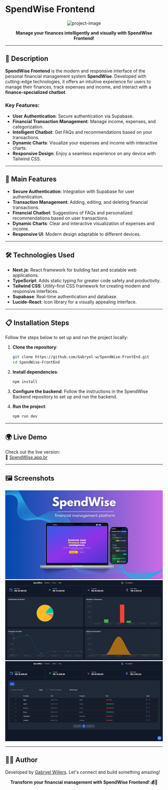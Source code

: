 # SpendWise Frontend

<p align="center">
  <img src="https://socialify.git.ci/Gabryel-w/SpendWise-FrontEnd/image?language=1&amp;name=1&amp;owner=1&amp;pattern=Circuit+Board&amp;theme=Dark" alt="project-image">
</p>

<p align="center">
  <strong>Manage your finances intelligently and visually with SpendWise Frontend!</strong>
</p>

---

## 📝 Description

**SpendWise Frontend** is the modern and responsive interface of the personal financial management system **SpendWise**. Developed with cutting-edge technologies, it offers an intuitive experience for users to manage their finances, track expenses and income, and interact with a **finance-specialized chatbot**.

### Key Features:
- **User Authentication**: Secure authentication via Supabase.
- **Financial Transaction Management**: Manage income, expenses, and categorization.
- **Intelligent Chatbot**: Get FAQs and recommendations based on your transactions.
- **Dynamic Charts**: Visualize your expenses and income with interactive charts.
- **Responsive Design**: Enjoy a seamless experience on any device with Tailwind CSS.

---

## 🚀 Main Features

- **Secure Authentication**: Integration with Supabase for user authentication.
- **Transaction Management**: Adding, editing, and deleting financial transactions.
- **Financial Chatbot**: Suggestions of FAQs and personalized recommendations based on user transactions.
- **Dynamic Charts**: Clear and interactive visualization of expenses and income.
- **Responsive UI**: Modern design adaptable to different devices.

---

## 🛠️ Technologies Used

- **Next.js**: React framework for building fast and scalable web applications.
- **TypeScript**: Adds static typing for greater code safety and productivity.
- **Tailwind CSS**: Utility-first CSS framework for creating modern and responsive interfaces.
- **Supabase**: Real-time authentication and database.
- **Lucide-React**: Icon library for a visually appealing interface.

---

## 📋 Installation Steps

Follow the steps below to set up and run the project locally:

1. **Clone the repository**:
   ```bash
   git clone https://github.com/Gabryel-w/SpendWise-FrontEnd.git
   cd SpendWise-FrontEnd
   ```

2. **Install dependencies**:
   ```bash
   npm install
   ```

3. **Configure the backend**:
   Follow the instructions in the SpendWise Backend repository to set up and run the backend.

4. **Run the project**:
   ```bash
   npm run dev
   ```

---

## 🌍 Live Demo

Check out the live version:  
🔗 [SpendWise.app.br](https://spendwise.app.br/)

---

## 🖼️ Screenshots

![Banner](./assets/Banner.png)
![Charts](./assets/charts.jpg)
![Dashboard](./assets/dashboard.jpg)

---

## 👨‍💻 Author

Developed by [Gabryel Willers](https://github.com/Gabryel-w). Let's connect and build something amazing!

<p align="center"> <strong>Transform your financial management with SpendWise Frontend! 💰🚀</strong> </p>